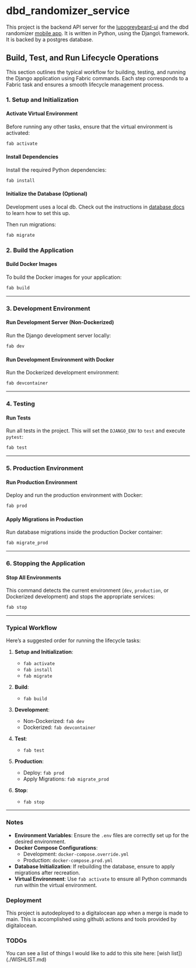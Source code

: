 # dbd_randomizer_service

This project is the backend API server for the [lupogreybeard-ui](https://www.lupogreybeard.com/dbd/) and the dbd\
randomizer [mobile app](https://github.com/CryptoRAT/dbdrandomizer). It is written in Python, using the Django\ 
framework. It is backed by a postgres database.


## Build, Test, and Run Lifecycle Operations

This section outlines the typical workflow for building, testing, and running the Django application using Fabric commands. Each step corresponds to a Fabric task and ensures a smooth lifecycle management process.

### 1. **Setup and Initialization**

#### Activate Virtual Environment
Before running any other tasks, ensure that the virtual environment is activated:
```bash
fab activate
```

#### Install Dependencies
Install the required Python dependencies:
```bash
fab install
```

#### Initialize the Database (Optional)
Development uses a local db. Check out the instructions in [database docs](docs/DATABASE.md) 
to learn how to set this up.

Then run migrations:
```bash
fab migrate
```

### 2. **Build the Application**

#### Build Docker Images
To build the Docker images for your application:
```bash
fab build
```

---

### 3. **Development Environment**

#### Run Development Server (Non-Dockerized)
Run the Django development server locally:
```bash
fab dev
```

#### Run Development Environment with Docker
Run the Dockerized development environment:
```bash
fab devcontainer
```

---

### 4. **Testing**

#### Run Tests
Run all tests in the project. This will set the `DJANGO_ENV` to `test` and execute `pytest`:
```bash
fab test
```

---

### 5. **Production Environment**

#### Run Production Environment
Deploy and run the production environment with Docker:
```bash
fab prod
```

#### Apply Migrations in Production
Run database migrations inside the production Docker container:
```bash
fab migrate_prod
```

---

### 6. **Stopping the Application**

#### Stop All Environments
This command detects the current environment (`dev`, `production`, or Dockerized development) and stops the appropriate services:
```bash
fab stop
```

---

### Typical Workflow

Here’s a suggested order for running the lifecycle tasks:

1. **Setup and Initialization**:
   - `fab activate`
   - `fab install`
   - `fab migrate`

2. **Build**:
   - `fab build`

3. **Development**:
   - Non-Dockerized: `fab dev`
   - Dockerized: `fab devcontainer`

4. **Test**:
   - `fab test`

5. **Production**:
   - Deploy: `fab prod`
   - Apply Migrations: `fab migrate_prod`

6. **Stop**:
   - `fab stop`

---

### Notes

- **Environment Variables**: Ensure the `.env` files are correctly set up for the desired environment.
- **Docker Compose Configurations**: 
  - Development: `docker-compose.override.yml`
  - Production: `docker-compose.prod.yml`
- **Database Initialization**: If rebuilding the database, ensure to apply migrations after recreation.
- **Virtual Environment**: Use `fab activate` to ensure all Python commands run within the virtual environment.



### Deployment
This project is autodeployed to a digitalocean app when a merge is made to main. This is accomplished using github\ 
actions and tools provided by digitalocean. 


### TODOs
You can see a list of things I would like to add to this site here: [wish list])(./WISHLIST.md)
